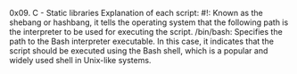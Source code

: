 0x09. C - Static libraries
Explanation of each script:
#!: Known as the shebang or hashbang, it tells the operating system that the following path is the interpreter to be used for executing the script.
/bin/bash: Specifies the path to the Bash interpreter executable. In this case, it indicates that the script should be executed using the Bash shell, which is a popular and widely used shell in Unix-like systems.

